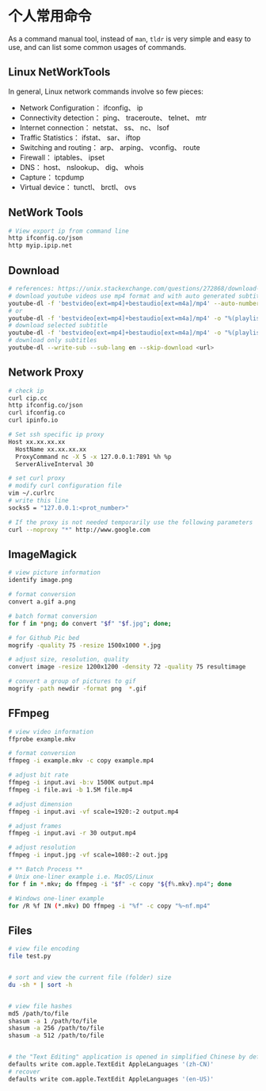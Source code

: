 # 个人常用命令

As a command manual tool, instead of `man`, `tldr` is very simple and easy to use, and can list some common usages of commands.

## Linux NetWorkTools

In general, Linux network commands involve so few pieces:

- Network Configuration： ifconfig、 ip
- Connectivity detection： ping、 traceroute、 telnet、 mtr
- Internet connection： netstat、 ss、 nc、 lsof
- Traffic Statistics： ifstat、 sar、 iftop
- Switching and routing： arp、 arping、 vconfig、 route
- Firewall： iptables、 ipset
- DNS： host、 nslookup、 dig、 whois
- Capture： tcpdump
- Virtual device： tunctl、 brctl、 ovs

## NetWork Tools

```bash
# View export ip from command line
http ifconfig.co/json
http myip.ipip.net
```

## Download

```bash
# references: https://unix.stackexchange.com/questions/272868/download-only-format-mp4-on-youtube-dl
# download youtube videos use mp4 format and with auto generated subtitle
youtube-dl -f 'bestvideo[ext=mp4]+bestaudio[ext=m4a]/mp4' --auto-number --write-auto-sub <url>
# or
youtube-dl -f 'bestvideo[ext=mp4]+bestaudio[ext=m4a]/mp4' -o "%(playlist_index)s-%(title)s.%(ext)s" --write-auto-sub <url>
# download selected subtitle
youtube-dl -f 'bestvideo[ext=mp4]+bestaudio[ext=m4a]/mp4' -o "%(playlist_index)s-%(title)s.%(ext)s" --write-sub --sub-lang en <url>
# download only subtitles
youtube-dl --write-sub --sub-lang en --skip-download <url>
```

## Network Proxy

```bash
# check ip
curl cip.cc
http ifconfig.co/json
curl ifconfig.co
curl ipinfo.io

# Set ssh specific ip proxy
Host xx.xx.xx.xx
  HostName xx.xx.xx.xx
  ProxyCommand nc -X 5 -x 127.0.0.1:7891 %h %p
  ServerAliveInterval 30

# set curl proxy
# modify curl configuration file
vim ~/.curlrc
# write this line
socks5 = "127.0.0.1:<prot_number>"

# If the proxy is not needed temporarily use the following parameters
curl --noproxy "*" http://www.google.com
```

## ImageMagick

```bash
# view picture information
identify image.png

# format conversion
convert a.gif a.png

# batch format conversion
for f in *png; do convert "$f" "$f.jpg"; done;

# for Github Pic bed
mogrify -quality 75 -resize 1500x1000 *.jpg

# adjust size, resolution, quality
convert image -resize 1200x1200 -density 72 -quality 75 resultimage

# convert a group of pictures to gif
mogrify -path newdir -format png  *.gif
```

## FFmpeg

```bash
# view video information
ffprobe example.mkv

# format conversion
ffmpeg -i example.mkv -c copy example.mp4

# adjust bit rate
ffmpeg -i input.avi -b:v 1500K output.mp4
ffmpeg -i file.avi -b 1.5M file.mp4

# adjust dimension
ffmpeg -i input.avi -vf scale=1920:-2 output.mp4

# adjust frames
ffmpeg -i input.avi -r 30 output.mp4

# adjust resolution
ffmpeg -i input.jpg -vf scale=1080:-2 out.jpg

# ** Batch Process **
# Unix one-liner example i.e. MacOS/Linux
for f in *.mkv; do ffmpeg -i "$f" -c copy "${f%.mkv}.mp4"; done

# Windows one-liner example
for /R %f IN (*.mkv) DO ffmpeg -i "%f" -c copy "%~nf.mp4"
```

## Files

```bash
# view file encoding
file test.py


# sort and view the current file (folder) size
du -sh * | sort -h


# view file hashes
md5 /path/to/file
shasum -a 1 /path/to/file
shasum -a 256 /path/to/file
shasum -a 512 /path/to/file


# the "Text Editing" application is opened in simplified Chinese by default
defaults write com.apple.TextEdit AppleLanguages '(zh-CN)'
# recover
defaults write com.apple.TextEdit AppleLanguages '(en-US)'
```
